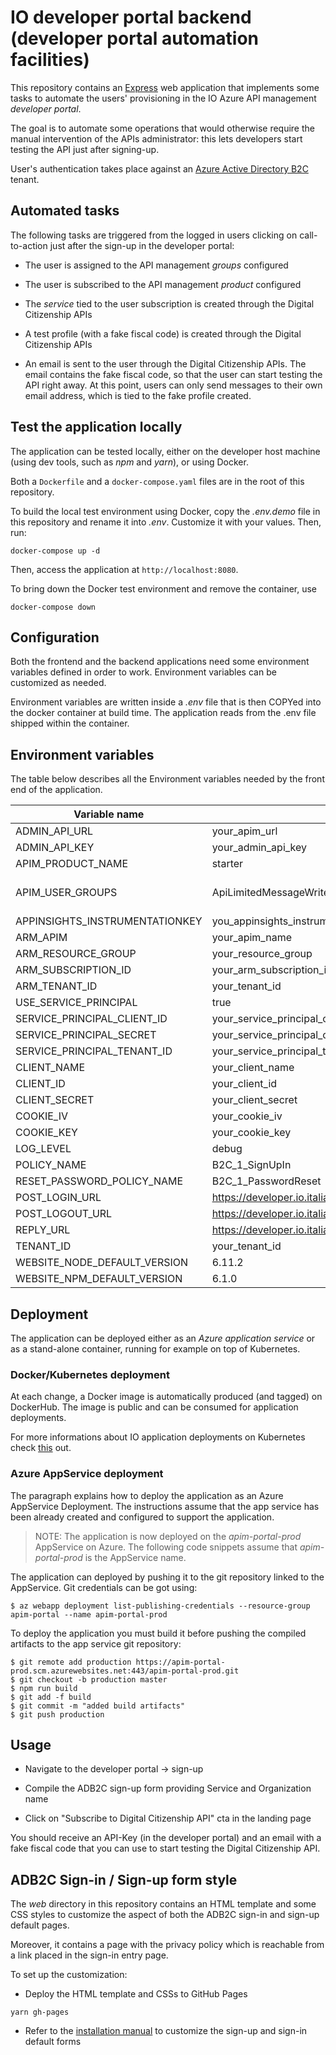 # IO developer portal backend (developer portal automation facilities)

This repository contains an [Express](http://expressjs.com/) web application that implements some tasks to automate the users' provisioning in the IO Azure API management *developer portal*.

The goal is to automate some operations that would otherwise require the manual intervention of the APIs administrator: this lets developers start testing the API just after signing-up.

User's authentication takes place against an [Azure Active Directory B2C](https://azure.microsoft.com/en-us/services/active-directory-b2c/) tenant.

## Automated tasks

The following tasks are triggered from the logged in users clicking on call-to-action just after the sign-up in the developer portal:

* The user is assigned to the API management *groups* configured

* The user is subscribed to the API management *product* configured

* The *service* tied to the user subscription is created through the Digital Citizenship APIs

* A test profile (with a fake fiscal code) is created through the Digital Citizenship APIs

* An email is sent to the user through the Digital Citizenship APIs. The email contains the fake fiscal code, so that the user can start testing the API right away. At this point, users can only send messages to their own email address, which is tied to the fake profile created.

## Test the application locally

The application can be tested locally, either on the developer host machine (using dev tools, such as *npm* and *yarn*), or using Docker.

Both a `Dockerfile` and a `docker-compose.yaml` files are in the root of this repository.

To build the local test environment using Docker, copy the *.env.demo* file in this repository and rename it into *.env*. Customize it with your values. Then, run:

```shell
docker-compose up -d
```

Then, access the application at `http://localhost:8080`.

To bring down the Docker test environment and remove the container, use

```shell
docker-compose down
```

## Configuration

Both the frontend and the backend applications need some environment variables defined in order to work. Environment variables can be customized as needed.

Environment variables are written inside a *.env* file that is then COPYed into the docker container at build time. The application reads from the .env file shipped within the container.

## Environment variables

The table below describes all the Environment variables needed by the front end of the application.

| Variable name | Description| type |
|---------------|------------|------|
|ADMIN\_API_URL|your\_apim_url|string|
|ADMIN\_API_KEY|your\_admin_api_key|string|
|APIM\_PRODUCT_NAME|starter|string|
|APIM\_USER_GROUPS|ApiLimitedMessageWrite,ApiInfoRead,ApiMessageRead,ApiLimitedProfileRead|string (comma separated|
|APPINSIGHTS\_INSTRUMENTATIONKEY|you\_appinsights\_instrumentationkey|string|
|ARM\_APIM|your\_apim_name|string|
|ARM\_RESOURCE_GROUP|your\_resource_group|string|
|ARM\_SUBSCRIPTION_ID|your\_arm\_subscription_id|string|
|ARM\_TENANT_ID|your\_tenant_id|string|
|USE\_SERVICE_PRINCIPAL|true|bool|
|SERVICE\_PRINCIPAL\_CLIENT_ID|your\_service\_principal\_client_id|string|
|SERVICE\_PRINCIPAL\_SECRET|your\_service\_principal\_client_secret|string|
|SERVICE\_PRINCIPAL\_TENANT_ID|your\_service\_principal\_tenant_id|string|
|CLIENT\_NAME|your_client_name|string|
|CLIENT\_ID|your\_client_id|string|
|CLIENT\_SECRET|your\_client_secret|string|
|COOKIE\_IV|your\_cookie_iv|string|
|COOKIE\_KEY|your\_cookie_key|string|
|LOG\_LEVEL|debug|string|
|POLICY\_NAME|B2C\_1_SignUpIn|string|
|RESET\_PASSWORD\_POLICY_NAME|B2C\_1_PasswordReset|string|
|POST\_LOGIN_URL|https://developer.io.italia.it|string|
|POST\_LOGOUT_URL|https://developer.io.italia.it|string|
|REPLY\_URL|https://developer.io.italia.it|string|
|TENANT\_ID|your\_tenant_id|string|
|WEBSITE\_NODE\_DEFAULT_VERSION|6.11.2|string|
|WEBSITE\_NPM\_DEFAULT_VERSION|6.1.0|string|

## Deployment

The application can be deployed either as an *Azure application service* or as a stand-alone container, running for example on top of Kubernetes.

### Docker/Kubernetes deployment

At each change, a Docker image is automatically produced (and tagged) on DockerHub. The image is public and can be consumed for application deployments.

For more informations about IO application deployments on Kubernetes check [this](https://github.com/pagopa/io-infrastructure-post-config) out.

### Azure AppService deployment

The paragraph explains how to deploy the application as an Azure AppService Deployment. The instructions assume that the app service has been already created and configured to support the application.

>NOTE: The application is now deployed on the *apim-portal-prod* AppService on Azure. The following code snippets assume that *apim-portal-prod* is the AppService name.

The application can deployed by pushing it to the git repository linked to the AppService. Git credentials can be got using:

```
$ az webapp deployment list-publishing-credentials --resource-group apim-portal --name apim-portal-prod
```

To deploy the application you must build it before pushing the compiled artifacts to the app service git repository:

```shell
$ git remote add production https://apim-portal-prod.scm.azurewebsites.net:443/apim-portal-prod.git
$ git checkout -b production master
$ npm run build
$ git add -f build
$ git commit -m "added build artifacts"
$ git push production
```

## Usage

* Navigate to the developer portal -> sign-up

* Compile the ADB2C sign-up form providing Service and Organization name

* Click on "Subscribe to Digital Citizenship API" cta in the landing page

You should receive an API-Key (in the developer portal) and an email with a fake fiscal code that you can use to start testing the Digital Citizenship API.

## ADB2C Sign-in / Sign-up form style

The *web* directory in this repository contains an HTML template and some CSS styles to customize the aspect of both the ADB2C sign-in and sign-up default pages.

Moreover, it contains a page with the privacy policy which is reachable from a link placed in the sign-in entry page.

To set up the customization:

* Deploy the HTML template and CSSs to GitHub Pages

```shell
yarn gh-pages
```

* Refer to the [installation manual](https://github.com/pagopa/io-developer-portal-backend) to customize the sign-up and sign-in default forms
